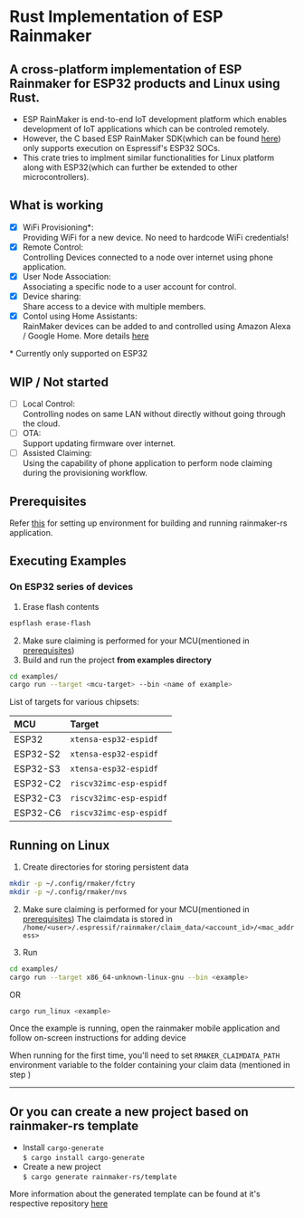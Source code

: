 # Rust Implementation of ESP Rainmaker

A cross-platform implementation of ESP Rainmaker for ESP32 products and Linux using Rust.
---

- ESP RainMaker is end-to-end IoT development platform which enables development of IoT applications which can be controled remotely.
- However, the C based ESP RainMaker SDK(which can be found [here](https://github.com/espressif/esp-rainmaker)) only supports execution on Espressif's ESP32 SOCs.
- This crate tries to  implment similar functionalities for Linux platform along with ESP32(which can further be extended to other microcontrollers).

## What is working  
- [x] WiFi Provisioning*: \
      Providing WiFi for a new device. No need to hardcode WiFi credentials!
- [x] Remote Control: \
      Controlling Devices connected to a node over internet using phone application.
- [x] User Node Association: \
      Associating a specific node to a user account for control.
- [x] Device sharing: \
      Share access to a device with multiple members.
- [x] Contol using Home Assistants: \
      RainMaker devices can be added to and controlled using Amazon Alexa / Google Home. More details [here](https://rainmaker.espressif.com/docs/3rd-party#enabling-alexa)

\* Currently only supported on ESP32

## WIP / Not started
- [ ] Local Control: \
      Controlling nodes on same LAN without directly without going through the cloud.
- [ ] OTA: \
      Support updating firmware over internet.
- [ ] Assisted Claiming: \
      Using the capability of phone application to perform node claiming during the provisioning workflow.

## Prerequisites
Refer [this](docs/PREREQUISITES.md) for setting up environment for building and running rainmaker-rs application.

## Executing Examples
### On ESP32 series of devices
1. Erase flash contents

```bash
espflash erase-flash
```

2. Make sure claiming is performed for your MCU(mentioned in [prerequisites](/docs/PREREQUISITES.md)) 
3. Build and run the project **from examples directory**
```bash
cd examples/
cargo run --target <mcu-target> --bin <name of example>
```
List of targets for various chipsets:

| MCU | Target     |
| :-------- | :------- |
| ESP32 | `xtensa-esp32-espidf` |
| ESP32-S2 | `xtensa-esp32-espidf` |
| ESP32-S3 | `xtensa-esp32-espidf` |
| ESP32-C2 | `riscv32imc-esp-espidf` |
| ESP32-C3 | `riscv32imc-esp-espidf` |
| ESP32-C6 | `riscv32imc-esp-espidf` |

## Running on Linux

1. Create directories for storing persistent data

```bash
mkdir -p ~/.config/rmaker/fctry
mkdir -p ~/.config/rmaker/nvs
```

2. Make sure claiming is performed for your MCU(mentioned in [prerequisites](/docs/PREREQUISITES.md)) 
The claimdata is stored in `/home/<user>/.espressif/rainmaker/claim_data/<account_id>/<mac_address>`

3. Run

```bash
cd examples/
cargo run --target x86_64-unknown-linux-gnu --bin <example>
```
OR
```bash
cargo run_linux <example>
```

Once the example is running, open the rainmaker mobile application and follow on-screen instructions for adding device


When running for the first time, you'll need to set ```RMAKER_CLAIMDATA_PATH``` environment variable to the folder containing your claim data (mentioned in step )

---

## Or you can create a new project based on rainmaker-rs template 
- Install `cargo-generate` \
`$ cargo install cargo-generate`
- Create a new project \
`$ cargo generate rainmaker-rs/template`

More information about the generated template can be found at it's respective repository [here](https://github.com/rainmaker-rs/template)
